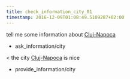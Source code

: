 ```yaml
---
title: check_information_city_01
timestamp: 2016-12-09T01:08:49.5109287+02:00
---
```


tell me some information about [Cluj-Napoca](city)
* ask_information/city

< the city [Cluj-Napoca](city) is nice
* provide_information/city
